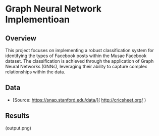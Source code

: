 
# Graph Neural Network Implementioan




## Overview

This project focuses on implementing a robust classification system for identifying the types of Facebook posts within the Musae Facebook dataset. The classification is achieved through the application of Graph Neural Networks (GNNs), leveraging their ability to capture complex relationships within the data.


## Data

 - [Source: https://snap.stanford.edu/data/]( http://cricsheet.org/ )
## Results

(output.png)
